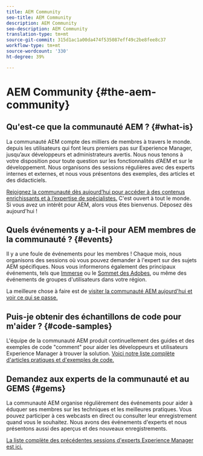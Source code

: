 ```yaml
---
title: AEM Community
seo-title: AEM Community
description: AEM Community
seo-description: AEM Community
translation-type: tm+mt
source-git-commit: 315d1ac1a00da474f535087eff49c2be8fee8c37
workflow-type: tm+mt
source-wordcount: '330'
ht-degree: 39%

---
```



# AEM Community {#the-aem-community}

## Qu&#39;est-ce que la communauté AEM ? {#what-is}

La communauté AEM compte des milliers de membres à travers le monde. depuis les utilisateurs qui font leurs premiers pas sur Experience Manager, jusqu’aux développeurs et administrateurs avertis.  Nous nous tenons à votre disposition pour toute question sur les fonctionnalités d’AEM et sur le développement. Nous organisons des sessions régulières avec des experts internes et externes, et nous vous présentons des exemples, des articles et des didacticiels.

[Rejoignez la communauté dès aujourd’hui pour accéder à des contenus enrichissants et à l’expertise de spécialistes.](https://forums.adobe.com/community/experience-cloud/marketing-cloud/experience-manager) C&#39;est ouvert à tout le monde. Si vous avez un intérêt pour AEM, alors vous êtes bienvenus. Déposez dès aujourd&#39;hui !

## Quels événements y a-t-il pour AEM membres de la communauté ? {#events}

Il y a une foule de événements pour les membres ! Chaque mois, nous organisons des sessions où vous pouvez demander à l&#39;expert sur des sujets AEM spécifiques. Nous vous informerons également des principaux événements, tels que [Immerse](http://help-forums.adobe.com/content/adobeforums/en/experience-manager-forum/adobe-experience-manager.topic.html/forum__fb7p-the_immerseagendai.html) ou le [Sommet des Adobes](http://summit.adobe.com/na/?promoid=6JMR7JQY&amp;mv=other), ou même des événements de groupes d&#39;utilisateurs dans votre région.

La meilleure chose à faire est de [visiter la communauté AEM aujourd&#39;hui et voir ce qui se passe.](http://help-forums.adobe.com/content/adobeforums/en/experience-manager-forum/adobe-experience-manager.html)

## Puis-je obtenir des échantillons de code pour m&#39;aider ? {#code-samples}

L&#39;équipe de la communauté AEM produit continuellement des guides et des exemples de code &quot;comment&quot; pour aider les développeurs et utilisateurs Experience Manager à trouver la solution. [Voici notre liste complète d&#39;articles pratiques et d&#39;exemples de code.](https://helpx.adobe.com/fr/experience-manager/topics/how-to.html)

## Demandez aux experts de la communauté et au GEMS {#gems}

La communauté AEM organise régulièrement des événements pour aider à éduquer ses membres sur les techniques et les meilleures pratiques. Vous pouvez participer à ces webcasts en direct ou consulter leur enregistrement quand vous le souhaitez. Nous avons des événements d&#39;experts et nous présentons aussi des aperçus et des nouveaux enregistrements.

[La liste complète des précédentes sessions d&#39;experts Experience Manager est ici.](https://helpx.adobe.com/experience-manager/kt/eseminars/ask-the-expert/atace-index.html)
